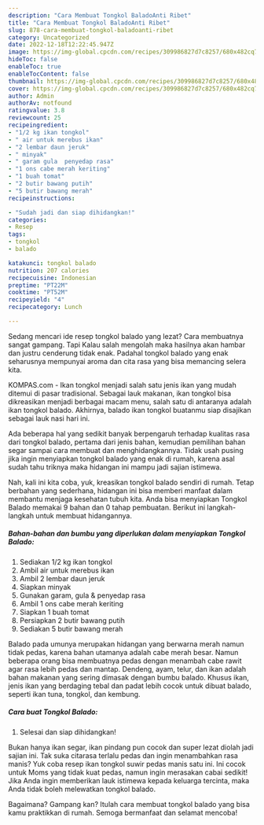 ```yaml
---
description: "Cara Membuat Tongkol BaladoAnti Ribet"
title: "Cara Membuat Tongkol BaladoAnti Ribet"
slug: 878-cara-membuat-tongkol-baladoanti-ribet
category: Uncategorized
date: 2022-12-18T12:22:45.947Z
image: https://img-global.cpcdn.com/recipes/309986827d7c8257/680x482cq70/tongkol-balado-foto-resep-utama.jpg
hideToc: false
enableToc: true
enableTocContent: false
thumbnail: https://img-global.cpcdn.com/recipes/309986827d7c8257/680x482cq70/tongkol-balado-foto-resep-utama.jpg
cover: https://img-global.cpcdn.com/recipes/309986827d7c8257/680x482cq70/tongkol-balado-foto-resep-utama.jpg
author: Admin
authorAv: notfound
ratingvalue: 3.8
reviewcount: 25
recipeingredient:
- "1/2 kg ikan tongkol"
- " air untuk merebus ikan"
- "2 lembar daun jeruk"
- " minyak"
- " garam gula  penyedap rasa"
- "1 ons cabe merah keriting"
- "1 buah tomat"
- "2 butir bawang putih"
- "5 butir bawang merah"
recipeinstructions:

- "Sudah jadi dan siap dihidangkan!"
categories:
- Resep
tags:
- tongkol
- balado

katakunci: tongkol balado 
nutrition: 207 calories
recipecuisine: Indonesian
preptime: "PT22M"
cooktime: "PT52M"
recipeyield: "4"
recipecategory: Lunch

---
```



Sedang mencari ide resep tongkol balado yang lezat? Cara membuatnya sangat gampang. Tapi Kalau salah mengolah maka hasilnya akan hambar dan justru cenderung tidak enak. Padahal tongkol balado yang enak seharusnya mempunyai aroma dan cita rasa yang bisa memancing selera kita.


KOMPAS.com - Ikan tongkol menjadi salah satu jenis ikan yang mudah ditemui di pasar tradisional. Sebagai lauk makanan, ikan tongkol bisa dikreasikan menjadi berbagai macam menu, salah satu di antaranya adalah ikan tongkol balado. Akhirnya, balado ikan tongkol buatanmu siap disajikan sebagai lauk nasi hari ini.

Ada beberapa hal yang sedikit banyak berpengaruh terhadap kualitas rasa dari tongkol balado, pertama dari jenis bahan, kemudian pemilihan bahan segar sampai cara membuat dan menghidangkannya. Tidak usah pusing jika ingin menyiapkan tongkol balado yang enak di rumah, karena asal sudah tahu triknya maka hidangan ini mampu jadi sajian istimewa.


Nah, kali ini kita coba, yuk, kreasikan tongkol balado sendiri di rumah. Tetap berbahan yang sederhana, hidangan ini bisa memberi manfaat dalam membantu menjaga kesehatan tubuh kita. Anda bisa menyiapkan Tongkol Balado memakai 9 bahan dan 0 tahap pembuatan. Berikut ini langkah-langkah untuk membuat hidangannya.

<!--inarticleads1-->

##### Bahan-bahan dan bumbu yang diperlukan dalam menyiapkan Tongkol Balado:

1. Sediakan 1/2 kg ikan tongkol
1. Ambil  air untuk merebus ikan
1. Ambil 2 lembar daun jeruk
1. Siapkan  minyak
1. Gunakan  garam, gula &amp; penyedap rasa
1. Ambil 1 ons cabe merah keriting
1. Siapkan 1 buah tomat
1. Persiapkan 2 butir bawang putih
1. Sediakan 5 butir bawang merah


Balado pada umunya merupakan hidangan yang berwarna merah namun tidak pedas, karena bahan utamanya adalah cabe merah besar. Namun beberapa orang bisa membuatnya pedas dengan menambah cabe rawit agar rasa lebih pedas dan mantap. Dendeng, ayam, telur, dan ikan adalah bahan makanan yang sering dimasak dengan bumbu balado. Khusus ikan, jenis ikan yang berdaging tebal dan padat lebih cocok untuk dibuat balado, seperti ikan tuna, tongkol, dan kembung. 

<!--inarticleads2-->

##### Cara buat Tongkol Balado:


1. Selesai dan siap dihidangkan!

Bukan hanya ikan segar, ikan pindang pun cocok dan super lezat diolah jadi sajian ini. Tak suka citarasa terlalu pedas dan ingin menambahkan rasa manis? Yuk coba resep ikan tongkol suwir pedas manis satu ini. Ini cocok untuk Moms yang tidak kuat pedas, namun ingin merasakan cabai sedikit! Jika Anda ingin memberikan lauk istimewa kepada keluarga tercinta, maka Anda tidak boleh melewatkan tongkol balado. 

Bagaimana? Gampang kan? Itulah cara membuat tongkol balado yang bisa kamu praktikkan di rumah. Semoga bermanfaat dan selamat mencoba!
